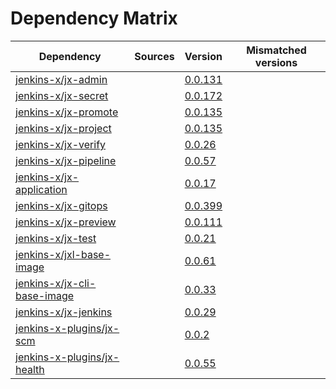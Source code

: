 # Dependency Matrix

Dependency | Sources | Version | Mismatched versions
---------- | ------- | ------- | -------------------
[jenkins-x/jx-admin](https://github.com/jenkins-x/jx-admin.git) |  | [0.0.131](https://github.com/jenkins-x/jx-admin/releases/tag/v0.0.131) | 
[jenkins-x/jx-secret](https://github.com/jenkins-x/jx-secret.git) |  | [0.0.172](https://github.com/jenkins-x/jx-secret/releases/tag/v0.0.172) | 
[jenkins-x/jx-promote](https://github.com/jenkins-x/jx-promote.git) |  | [0.0.135](https://github.com/jenkins-x/jx-promote/releases/tag/v0.0.135) | 
[jenkins-x/jx-project](https://github.com/jenkins-x/jx-project.git) |  | [0.0.135](https://github.com/jenkins-x/jx-project/releases/tag/v0.0.135) | 
[jenkins-x/jx-verify](https://github.com/jenkins-x/jx-verify) |  | [0.0.26](https://github.com/jenkins-x/jx-verify/releases/tag/v0.0.26) | 
[jenkins-x/jx-pipeline](https://github.com/jenkins-x/jx-pipeline.git) |  | [0.0.57](https://github.com/jenkins-x/jx-pipeline/releases/tag/v0.0.57) | 
[jenkins-x/jx-application](https://github.com/jenkins-x/jx-application.git) |  | [0.0.17](https://github.com/jenkins-x/jx-application/releases/tag/v0.0.17) | 
[jenkins-x/jx-gitops](https://github.com/jenkins-x/jx-gitops.git) |  | [0.0.399](https://github.com/jenkins-x/jx-gitops/releases/tag/v0.0.399) | 
[jenkins-x/jx-preview](https://github.com/jenkins-x/jx-preview.git) |  | [0.0.111](https://github.com/jenkins-x/jx-preview/releases/tag/v0.0.111) | 
[jenkins-x/jx-test](https://github.com/jenkins-x/jx-test.git) |  | [0.0.21](https://github.com/jenkins-x/jx-test/releases/tag/v0.0.21) | 
[jenkins-x/jxl-base-image](https://github.com/jenkins-x/jxl-base-image) |  | [0.0.61]() | 
[jenkins-x/jx-cli-base-image](https://github.com/jenkins-x/jx-cli-base-image) |  | [0.0.33]() | 
[jenkins-x/jx-jenkins](https://github.com/jenkins-x/jx-jenkins.git) |  | [0.0.29](https://github.com/jenkins-x/jx-jenkins/releases/tag/v0.0.29) | 
[jenkins-x-plugins/jx-scm](https://github.com/jenkins-x-plugins/jx-scm) |  | [0.0.2](https://github.com/jenkins-x-plugins/jx-scm/releases/tag/v0.0.2) | 
[jenkins-x-plugins/jx-health](https://github.com/jenkins-x-plugins/jx-health.git) |  | [0.0.55](https://github.com/jenkins-x-plugins/jx-health/releases/tag/v0.0.55) | 
